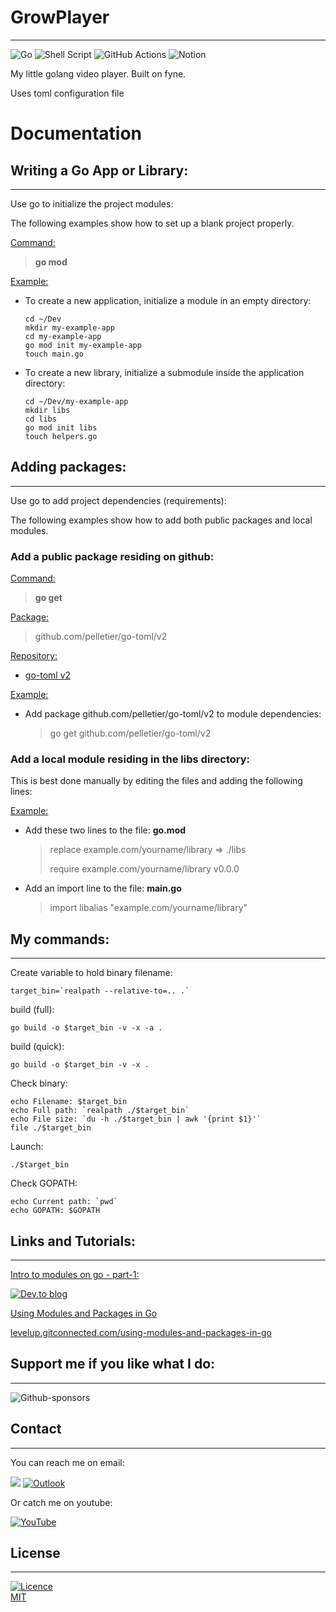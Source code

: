 # GrowPlayer
***


<img alt="Go" src="https://img.shields.io/badge/go-%2300ADD8.svg?style=for-the-badge&logo=go&logoColor=white"/>
<img alt="Shell Script" src="https://img.shields.io/badge/shell_script-%23121011.svg?style=for-the-badge&logo=gnu-bash&logoColor=white"/>
<img alt="GitHub Actions" src="https://img.shields.io/badge/githubactions-%232671E5.svg?style=for-the-badge&logo=githubactions&logoColor=white"/>
<img alt="Notion" src="https://img.shields.io/badge/Notion-%23000000.svg?style=for-the-badge&logo=notion&logoColor=white"/>

My little golang video player. Built on fyne.

Uses toml configuration file

# Documentation

## Writing a Go App or Library:
***

Use go to initialize the project modules: 

The following examples show how to set up a blank project properly.

<ins>Command:</ins>

> **go mod**

<ins>Example:</ins>

* To create a new application, initialize a module in an empty directory:
  ```shell
  cd ~/Dev
  mkdir my-example-app
  cd my-example-app
  go mod init my-example-app
  touch main.go
  ```

* To create a new library, initialize a submodule inside the application directory:
  ```shell
  cd ~/Dev/my-example-app
  mkdir libs
  cd libs
  go mod init libs
  touch helpers.go
  ```


## Adding packages:
***

Use go to add project dependencies (requirements):

The following examples show how to add both public packages and local modules.

### Add a public package residing on github:

<ins>Command:</ins>

  > **go get**

<ins>Package:</ins>

  > github.com/pelletier/go-toml/v2

<ins>Repository:</ins>

  * [go-toml v2](https://github.com/pelletier/go-toml/tree/v2)

<ins>Example:</ins>

  * Add package github.com/pelletier/go-toml/v2 to module dependencies:

    > go get github.com/pelletier/go-toml/v2
    
### Add a local module residing in the libs directory:

This is best done manually by editing the files and adding the following lines:

<ins>Example:</ins>

  * Add these two lines to the file: **go.mod**</ins>

    > replace example.com/yourname/library => ./libs
    >
    > require example.com/yourname/library v0.0.0

  * Add an import line to the file: **main.go**</ins>

    > import libalias "example.com/yourname/library"


## My commands:
***

Create variable to hold binary filename:
```shell
target_bin=`realpath --relative-to=.. .`
```

build (full):
```shell
go build -o $target_bin -v -x -a .
```

build (quick):
```shell
go build -o $target_bin -v -x .
```

Check binary:
```shell
echo Filename: $target_bin
echo Full path: `realpath ./$target_bin`
echo File size: `du -h ./$target_bin | awk '{print $1}'`
file ./$target_bin
```

Launch:
```shell
./$target_bin
```

Check GOPATH:
```shell
echo Current path: `pwd`
echo GOPATH: $GOPATH
```



## Links and Tutorials:
***

<ins>Intro to modules on go - part-1:</ins>

<a href="https://dev.to/prassee/intro-to-modules-on-go-part-1-1k77">
<img alt="Dev.to blog" src="https://img.shields.io/badge/dev.to-0A0A0A?style=for-the-badge&logo=dev.to&logoColor=white" >
</a>


<ins>Using Modules and Packages in Go</ins>

<a href="https://levelup.gitconnected.com/using-modules-and-packages-in-go-36a418960556">
levelup.gitconnected.com/using-modules-and-packages-in-go
</a>


## Support me if you like what I do:
***

<img alt="Github-sponsors" src="https://img.shields.io/badge/sponsor-30363D?style=for-the-badge&logo=GitHub-Sponsors&logoColor=#EA4AAA" />

## Contact
***

You can reach me on email:

<a href="mailto:bothagabri@gmail.com?subject=[GitHub]%20GrowPlayer"><img src="https://img.shields.io/badge/gmail-%23DD0031.svg?&style=for-the-badge&logo=gmail&logoColor=white"/></a>
<a href="mailto:angelodeath@outlook.com?subject=[GitHub]%20GrowPlayer"><img alt="Outlook" src="https://img.shields.io/badge/Microsoft_Outlook-0078D4?style=for-the-badge&logo=microsoft-outlook&logoColor=white" /></a>

Or catch me on youtube:

<a href="https://www.youtube.com/channel/UCiXEPksGsnjHrdkJM_BGEKA">
<img alt="YouTube" src="https://img.shields.io/badge/Gabri Botha-%23FF0000.svg?style=for-the-badge&logo=YouTube&logoColor=white"/>
</a>


## License
***

[![Licence](https://img.shields.io/github/license/Ileriayo/markdown-badges?style=for-the-badge)](./LICENSE)
<br/>
[MIT](./LICENSE)